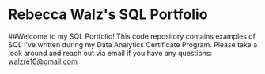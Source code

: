 # Rebecca Walz's SQL Portfolio

##Welcome to my SQL Portfolio! This code repository contains examples of SQL I've written during my Data Analytics Certificate Program. Please take a look around and reach out via email if you have any questions: walzre10@gmail.com
